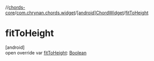 //[chords-core](../../../index.md)/[com.chrynan.chords.widget](../index.md)/[[android]ChordWidget](index.md)/[fitToHeight](fit-to-height.md)

# fitToHeight

[android]\
open override var [fitToHeight](fit-to-height.md): [Boolean](https://kotlinlang.org/api/latest/jvm/stdlib/kotlin/-boolean/index.html)
